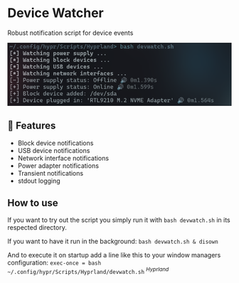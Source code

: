# Device Watcher
Robust notification script for device events

![image](Github/0.png)

## 🔗 Features
* Block device notifications
* USB device notifications
* Network interface notifications
* Power adapter notifications
* Transient notifications
* stdout logging

## How to use
If you want to try out the script you simply run it with ```bash devwatch.sh``` in its respected directory.

If you want to have it run in the background: ```bash devwatch.sh & disown``` 

And to execute it on startup add a line like this to your window managers configuration: ```exec-once = bash ~/.config/hypr/Scripts/Hyprland/devwatch.sh``` <sup>*Hyprland*</sup>
